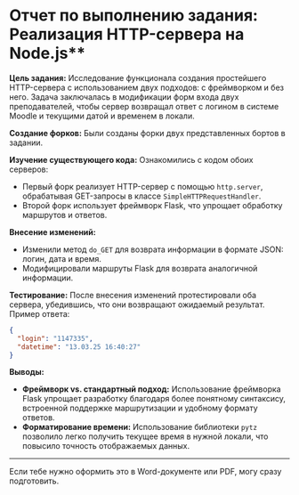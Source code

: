 # Отчет по выполнению задания: Реализация HTTP-сервера на Node.js**

**Цель задания:**
Исследование функционала создания простейшего HTTP-сервера с использованием двух подходов: с фреймворком и без него. Задача заключалась в модификации форм входа двух преподавателей, чтобы сервер возвращал ответ с логином в системе Moodle и текущими датой и временем в локали.

**Создание форков:**
Были созданы форки двух представленных бортов в задании.

**Изучение существующего кода:**
Ознакомились с кодом обоих серверов:

* Первый форк реализует HTTP-сервер с помощью `http.server`, обрабатывая GET-запросы в классе `SimpleHTTPRequestHandler`.
* Второй форк использует фреймворк Flask, что упрощает обработку маршрутов и ответов.

**Внесение изменений:**

* Изменили метод `do_GET` для возврата информации в формате JSON: логин, дата и время.
* Модифицировали маршруты Flask для возврата аналогичной информации.

**Тестирование:**
После внесения изменений протестировали оба сервера, убедившись, что они возвращают ожидаемый результат. Пример ответа:

```json
{
  "login": "1147335",
  "datetime": "13.03.25 16:40:27"
}
```

**Выводы:**

* **Фреймворк vs. стандартный подход:** Использование фреймворка Flask упрощает разработку благодаря более понятному синтаксису, встроенной поддержке маршрутизации и удобному формату ответов.
* **Форматирование времени:** Использование библиотеки `pytz` позволило легко получить текущее время в нужной локали, что повысило точность отображаемых данных.

---

Если тебе нужно оформить это в Word-документе или PDF, могу сразу подготовить.
